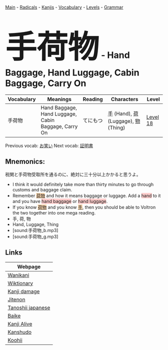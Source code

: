 <style> bigfont {font-size: 100px}</style>
[Main](../README.md) -
[Radicals](../radicals.md) -
[Kanjis](../kanjis.md) -
[Vocabulary](../vocabulary.md) -
[Levels](../levels.md) -
[Grammar](../grammar.md)
# <bigfont> 手荷物</bigfont> - Hand Baggage, Hand Luggage, Cabin Baggage, Carry On 

| Vocabulary | Meanings | Reading | Characters | Level |
| --- | --- | --- | --- | --- |
| 手荷物 | Hand Baggage, Hand Luggage, Cabin Baggage, Carry On | てにもつ |  [手](../kanjis/手.md) (Hand), [荷](../kanjis/荷.md) (Luggage), [物](../kanjis/物.md) (Thing) | [Level 18](../levels/wk_level18.md) |

Previous vocab: [お笑い](お笑い.md) Next vocab: [証明書](証明書.md) 

## Mnemonics:
税関と手荷物受取所を通るのに、絶対に三十分以上かかると思うよ。
* I think it would definitely take more than thirty minutes to go through customs and baggage claim.
* Remember <span style="background-color:#fed8b1"> [荷物](https://jisho.org/search/荷物)</span> and how it means baggage or luggage. Add a <span style="background-color:#ffcccb"> hand</span> to it and you have <span style="background-color:#ffcccb"> hand baggage</span> or <span style="background-color:#ffcccb"> hand luggage</span>.
* If you know <span style="background-color:#fed8b1"> [荷物](https://jisho.org/search/荷物)</span> and you know <span style="background-color:#fed8b1"> [手](https://jisho.org/search/手)</span>, then you should be able to Voltron the two together into one mega reading.
* 手, 荷, 物
* Hand, Luggage, Thing
* [sound:手荷物_b.mp3]
* [sound:手荷物_g.mp3]


## Links 

| Webpage |
| --- |
| [Wanikani          ](https://www.wanikani.com/kanji/手荷物) |
| [Wiktionary        ](https://en.wiktionary.org/wiki/手荷物) |
| [Kanji damage      ](http://www.kanjidamage.com/kanji/search?utf8=✓&q=手荷物) |
| [Jitenon           ](https://jitenon.com/kanji/手荷物) |
| [Tanoshii japanese ](https://www.tanoshiijapanese.com/dictionary/kanji.cfm?k=手荷物) |
| [Baike             ](https://baike.baidu.com/item/手荷物) |
| [Kanji Alive       ](https://app.kanjialive.com/手荷物) |
| [Kanshudo          ](https://www.kanshudo.com/searchmn?q=手荷物) |
| [Koohii            ](https://kanji.koohii.com/study/kanji/手荷物) |
